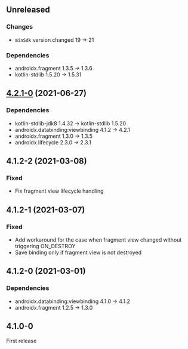## Unreleased

### Changes

- `minSdk` version changed 19 → 21

### Dependencies

- androidx.fragment 1.3.5 -> 1.3.6
- kotlin-stdlib 1.5.20 -> 1.5.31

## [4.2.1-0] (2021-06-27)

### Dependencies

- kotlin-stdlib-jdk8 1.4.32 -> kotlin-stdlib 1.5.20
- androidx.databinding:viewbinding 4.1.2 -> 4.2.1
- androidx.fragment 1.3.0 -> 1.3.5
- androidx.lifecycle 2.3.0 -> 2.3.1

## 4.1.2-2 (2021-03-08)

### Fixed

- Fix fragment view lifecycle handling

## 4.1.2-1 (2021-03-07)

### Fixed

- Add workaround for the case when fragment view changed without triggering ON_DESTROY
- Save binding only if fragment view is not destroyed

## 4.1.2-0 (2021-03-01)

### Dependencies

- androidx.databinding:viewbinding 4.1.0 -> 4.1.2
- androidx.fragment 1.2.5 -> 1.3.0

## 4.1.0-0

First release


[4.2.1-0]: https://github.com/RedMadRobot/gears-android/compare/resources-ktx-v1.3.0-0...viewbinding-ktx-v4.2.1-0
